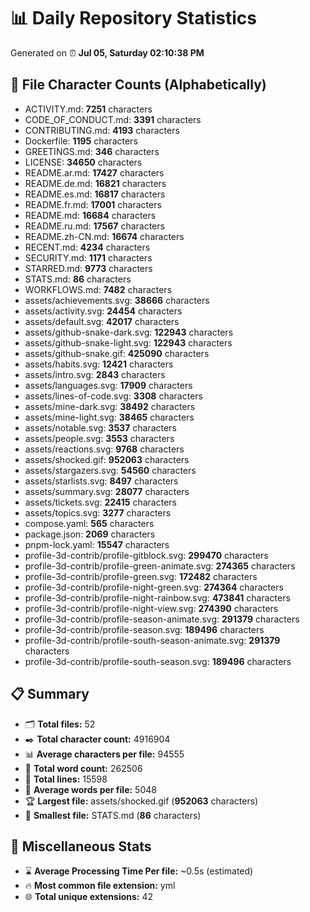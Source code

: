 # 📊 Daily Repository Statistics
Generated on ⏰ **Jul 05, Saturday 02:10:38 PM**

## 📂 File Character Counts (Alphabetically)
- ACTIVITY.md: **7251** characters
- CODE_OF_CONDUCT.md: **3391** characters
- CONTRIBUTING.md: **4193** characters
- Dockerfile: **1195** characters
- GREETINGS.md: **346** characters
- LICENSE: **34650** characters
- README.ar.md: **17427** characters
- README.de.md: **16821** characters
- README.es.md: **16817** characters
- README.fr.md: **17001** characters
- README.md: **16684** characters
- README.ru.md: **17567** characters
- README.zh-CN.md: **16674** characters
- RECENT.md: **4234** characters
- SECURITY.md: **1171** characters
- STARRED.md: **9773** characters
- STATS.md: **86** characters
- WORKFLOWS.md: **7482** characters
- assets/achievements.svg: **38666** characters
- assets/activity.svg: **24454** characters
- assets/default.svg: **42017** characters
- assets/github-snake-dark.svg: **122943** characters
- assets/github-snake-light.svg: **122943** characters
- assets/github-snake.gif: **425090** characters
- assets/habits.svg: **12421** characters
- assets/intro.svg: **2843** characters
- assets/languages.svg: **17909** characters
- assets/lines-of-code.svg: **3308** characters
- assets/mine-dark.svg: **38492** characters
- assets/mine-light.svg: **38465** characters
- assets/notable.svg: **3537** characters
- assets/people.svg: **3553** characters
- assets/reactions.svg: **9768** characters
- assets/shocked.gif: **952063** characters
- assets/stargazers.svg: **54560** characters
- assets/starlists.svg: **8497** characters
- assets/summary.svg: **28077** characters
- assets/tickets.svg: **22415** characters
- assets/topics.svg: **3277** characters
- compose.yaml: **565** characters
- package.json: **2069** characters
- pnpm-lock.yaml: **15547** characters
- profile-3d-contrib/profile-gitblock.svg: **299470** characters
- profile-3d-contrib/profile-green-animate.svg: **274365** characters
- profile-3d-contrib/profile-green.svg: **172482** characters
- profile-3d-contrib/profile-night-green.svg: **274364** characters
- profile-3d-contrib/profile-night-rainbow.svg: **473841** characters
- profile-3d-contrib/profile-night-view.svg: **274390** characters
- profile-3d-contrib/profile-season-animate.svg: **291379** characters
- profile-3d-contrib/profile-season.svg: **189496** characters
- profile-3d-contrib/profile-south-season-animate.svg: **291379** characters
- profile-3d-contrib/profile-south-season.svg: **189496** characters

## 📋 Summary
- 🗂️ **Total files:** 52
- ✒️ **Total character count:** 4916904
- 📊 **Average characters per file:** 94555
- 📝 **Total word count:** 262506
- 🧾 **Total lines:** 15598
- 📐 **Average words per file:** 5048
- 🏆 **Largest file:** assets/shocked.gif (**952063** characters)
- 🥉 **Smallest file:** STATS.md (**86** characters)

## 🌟 Miscellaneous Stats
- ⌛ **Average Processing Time Per file:** ~0.5s (estimated)
- 🔥 **Most common file extension:** yml
- 🌐 **Total unique extensions:** 42
